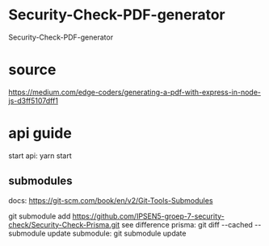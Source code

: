 # Security-Check-PDF-generator
Security-Check-PDF-generator

# source
https://medium.com/edge-coders/generating-a-pdf-with-express-in-node-js-d3ff5107dff1

# api guide

start api: yarn start

## submodules

docs: https://git-scm.com/book/en/v2/Git-Tools-Submodules

git submodule add https://github.com/IPSEN5-groep-7-security-check/Security-Check-Prisma.git
see difference prisma: git diff --cached --submodule
update submodule: git submodule update



